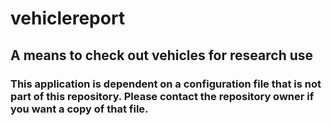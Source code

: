 # vehiclereport

## A means to check out vehicles for research use

### This application is dependent on a configuration file that is not part of this repository. Please contact the repository owner if you want a copy of that file.
